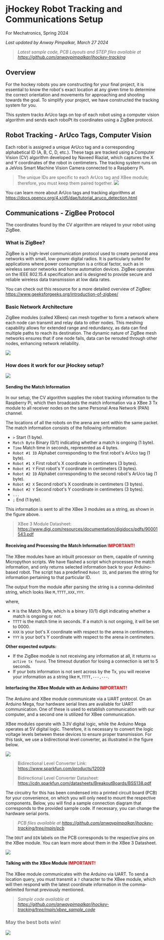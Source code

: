# jHockey Robot Tracking and Communications Setup

For Mechatronics, Spring 2024

*Last updated by Anway Pimpalkar, March 27 2024*


> *Latest sample code, PCB Layouts and STEP files available at https://github.com/anwaypimpalkar/jhockey-tracking*


## Overview

For the hockey robots you are constructing for your final project, it is essential to know the robot's exact location at any given time to determine the correct orientation and movements for approaching and shooting towards the goal. To simplify your project, we have constructed the tracking system for you.

This system tracks ArUco tags on top of each robot using a computer vision algorithm and sends each roboPt its coordinates using a ZigBee protocol.

## Robot Tracking - ArUco Tags, Computer Vision

Each robot is assigned a unique ArUco tag and a corresponding alphabetical ID (A, B, C, D, etc.). These tags are tracked using a Computer Vision (CV) algorithm developed by Naveed Riaziat, which captures the X and Y coordinates of the robot in centimeters. The tracking system runs on a JeVois Smart Machine Vision Camera connected to a Raspberry Pi.

> The unique IDs are specific to each ArUco tag and XBee module; therefore, you must keep them paired together.
![](src/Pairs.png)

You can learn more about ArUco tags and tracking algorithms at https://docs.opencv.org/4.x/d5/dae/tutorial_aruco_detection.html

## Communications - ZigBee Protocol

The coordinates found by the CV algorithm are relayed to your robot using ZigBee.

### What is ZigBee?

ZigBee is a high-level communication protocol used to create personal area networks with small, low-power digital radios. It is particularly suited for applications where power consumption is a critical factor, such as in wireless sensor networks and home automation devices. ZigBee operates on the IEEE 802.15.4 specification and is designed to provide secure and reliable wireless data transmission at low data rates. 

You can check out this resource for a more detailed overview of ZigBee: https://www.geeksforgeeks.org/introduction-of-zigbee/

### Basic Network Architecture

ZigBee modules (called XBees) can mesh together to form a  network where each node can transmit and relay data to other nodes. This meshing capability allows for extended range and redundancy, as data can find multiple paths to reach its destination. The dynamic nature of ZigBee mesh networks ensures that if one node fails, data can be rerouted through other nodes, enhancing network reliability.

![](src/Mesh.png)

### How does it work for our jHockey setup?

![](src/FlowChart.png)

#### Sending the Match Information

In our setup, the CV algorithm supplies the robot tracking information to the Raspberry Pi, which then broadcasts the match information via a XBee 3 Tx module to all receiver nodes on the same Personal Area Network (PAN) channel.

The locations of all the robots on the arena are sent within the same packet. The match information consists of the following information:

- `>` Start (1 byte).
- `Match Byte` Binary (0/1) indicating whether a match is ongoing (1 byte).
- `Time` Match time in seconds, represented as 4 bytes.
- `Robot #1 ID` Alphabet corresponding to the first robot's ArUco tag (1 byte).
- `Robot #1 X` First robot's X coordinate in centimeters (3 bytes).
- `Robot #1 Y` First robot's Y coordinate in centimeters (3 bytes).
- `Robot #2 ID` Alphabet corresponding to the second robot's ArUco tag (1 byte).
- `Robot #2 X` Second robot's X coordinate in centimeters (3 bytes).
- `Robot #2 Y` Second robot's Y coordinate in centimeters (3 bytes).
- `...`
- `;` End (1 byte).


This information is sent to all the XBee 3 modules as a string, as shown in the figure above. 

> XBee 3 Module Datasheet: https://www.digi.com/resources/documentation/digidocs/pdfs/90001543.pdf

#### Receiving and Processing the Match Information <span style="color:red">**IMPORTANT!**</span>

The XBee modules have an inbuilt processor on them, capable of running Micropython scripts. We have flashed a script which processes the match information, and only returns selected information back to your Arduino-based robot. The script has a predefined `Robot ID`, and parses the string for information pertaining to that particular ID. 

The output from the module after parsing the string is a comma-delimited string, which looks like  `M,TTTT,XXX,YYY`.

where, 

- `M` is the Match Byte, which is a binary (0/1) digit indicating whether a match is ongoing or not.
- `TTTT` is the match time in seconds. If a match is not ongoing, it will be set to 0000.
- `XXX` is your bot's X coordinate with respect to the arena in centimeters.
- `YYY` is your bot's Y coordinate with respect to the arena in centimeters.

**Other expected outputs:**

- If the ZigBee module is not receiving any information at all, it returns `no active tx found`. The timeout duration for losing a connection is set to 5 seconds.
- If your bots information is not sent across by the Tx, you will receive your information as a string like `M,TTTT,---,---`.

#### Interfacing the XBee Module with an Arduino <span style="color:red">**IMPORTANT!**</span>

The Arduino and XBee module communicate via a UART protocol. On an Arduino Mega, four hardware serial lines are available for UART communication. One of these is used to establish communication with our computer, and a second one is utilized for XBee communication.

XBee modules operate with 3.3V digital logic, while the Arduino Mega operates at 5V digital logic. Therefore, it is necessary to convert the logic voltage levels between these devices to ensure proper transmission. For this task, we use a bidirectional level converter, as illustrated in the figure below.

![](src/LevelConverter.png)

> Bidirectional Level Converter Link: https://www.sparkfun.com/products/12009
> 
> Bidirectional Level Converter Datasheet: https://cdn.sparkfun.com/datasheets/BreakoutBoards/BSS138.pdf

The circuitry for this has been condensed into a printed circuit board (PCB) for your convenience, on which you will only need to mount the respective components. Below, you will find a sample connection diagram that corresponds to the provided sample code. If necessary, you can change the hardware serial ports.

> *PCB files available at https://github.com/anwaypimpalkar/jhockey-tracking/tree/main/pcb*

The `DOUT` and `DIN` labels on the PCB corresponds to the respective pins on the XBee module. You can learn more about them in the XBee 3 Datasheet. 

![](src/Connections.png)

#### Talking with the XBee Module <span style="color:red">**IMPORTANT!**</span>

The XBee module communicates with the Arduino via UART. To send a location query, you must transmit a `?` character to the XBee module, which will then respond with the latest coordinate information in the comma-delimited format previously mentioned.

> *Sample code available at https://github.com/anwaypimpalkar/jhockey-tracking/tree/main/xbee_sample_code*

### <span style="color:grey">**May the best bots win!**</span>
![](src/RobotDancing.gif)